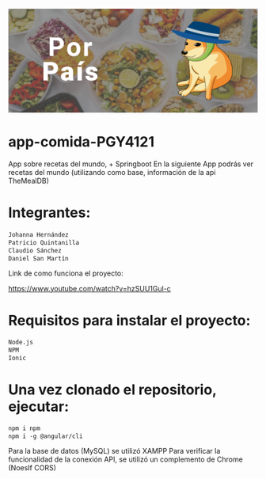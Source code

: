 ![Cheems](src\assets\img\por-pais.png)


# app-comida-PGY4121
App sobre recetas del mundo, + Springboot
En la siguiente App podrás ver recetas del mundo (utilizando como base, información de la api TheMealDB)

# Integrantes:
    Johanna Hernández
    Patricio Quintanilla
    Claudio Sánchez
    Daniel San Martín

Link de como funciona el proyecto:

https://www.youtube.com/watch?v=hzSUU1Gul-c

# Requisitos para instalar el proyecto:

    Node.js
    NPM
    Ionic

# Una vez clonado el repositorio, ejecutar:

    npm i npm
    npm i -g @angular/cli

Para la base de datos (MySQL) se utilizó XAMPP
Para verificar la funcionalidad de la conexión API, se utilizó un complemento de Chrome (NoesIf CORS)